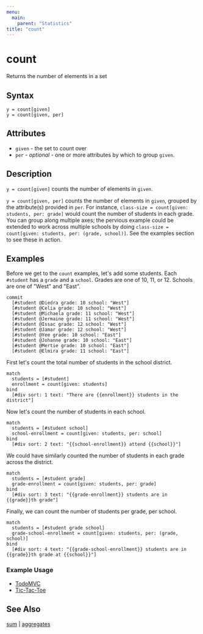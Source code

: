 ```yaml
---
menu:
  main:
    parent: "Statistics"
title: "count"
---
```


# count

Returns the number of elements in a set

## Syntax

```eve
y = count[given]
y = count[given, per]
```

## Attributes

- `given` - the set to count over
- `per` - _optional_ - one or more attributes by which to group `given`.

## Description

`y = count[given]` counts the number of elements in `given`.

`y = count[given, per]` counts the number of elements in `given`, grouped by the attribute(s) provided in `per`. For instance, `class-size = count[given: students, per: grade]` would count the number of students in each grade. You can group along multiple axes; the pervious example could be extended to work across multiple schools by doing `class-size = count[given: students, per: (grade, school)]`. See the examples section to see these in action.

## Examples

Before we get to the `count` examples, let's add some students. Each `#student` has a `grade` and a `school`. Grades are one of 10, 11, or 12. Schools are one of "West" and "East".

```eve
commit
  [#student @Diedra grade: 10 school: "West"]
  [#student @Celia grade: 10 school: "West"]
  [#student @Michaela grade: 11 school: "West"]
  [#student @Jermaine grade: 11 school: "West"]
  [#student @Issac grade: 12 school: "West"]
  [#student @Jamar grade: 12 school: "West"]
  [#student @Yee grade: 10 school: "East"]
  [#student @Johanne grade: 10 school: "East"]
  [#student @Mertie grade: 10 school: "East"]
  [#student @Elmira grade: 11 school: "East"]
```

First let's count the total number of students in the school district.

```eve
match
  students = [#student]
  enrollment = count[given: students]
bind
  [#div sort: 1 text: "There are {{enrollment}} students in the district"]
```

Now let's count the number of students in each school.

```eve
match
  students = [#student school]
  school-enrollment = count[given: students, per: school]
bind
  [#div sort: 2 text: "{{school-enrollment}} attend {{school}}"]
```

We could have similarly counted the number of students in each grade across the district.

```eve
match
  students = [#student grade]
  grade-enrollment = count[given: students, per: grade]
bind
  [#div sort: 3 text: "{{grade-enrollment}} students are in {{grade}}th grade"]
```

Finally, we can count the number of students per grade, per school. 

```eve
match
  students = [#student grade school]
  grade-school-enrollment = count[given: students, per: (grade, school)]
bind
  [#div sort: 4 text: "{{grade-school-enrollment}} students are in {{grade}}th grade at {{school}}"]
```

### Example Usage

- [TodoMVC](https://github.com/witheve/Eve/blob/master/examples/todomvc.eve#L31)
- [Tic-Tac-Toe](https://github.com/witheve/Eve/blob/master/examples/tic-tac-toe.eve#L67)

## See Also

[sum](../../math/sum) | [aggregates](../../aggregates)
